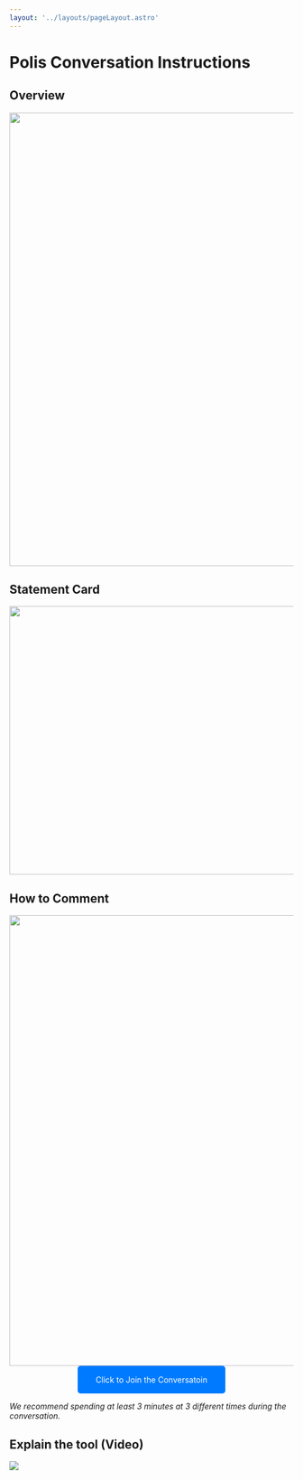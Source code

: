 ```yaml
---
layout: '../layouts/pageLayout.astro'
---
```

# Polis Conversation Instructions

## Overview
<center>
  <img width="1276" height="804" alt="ImprovedVotingInst" src="https://github.com/user-attachments/assets/4ff9b2fc-ae80-462f-9df6-489cc93e7c2e" />
</center>


## Statement Card
<center>
<img width="1226" height="476" alt="ImprovedVotingInstCard" src="https://github.com/user-attachments/assets/74f9b817-356d-4ba0-a725-6830146a322a" />
</center>

## How to Comment

<center>
<img width="1265" height="799" alt="ImprovedCommentingInst" src="https://github.com/user-attachments/assets/73017096-b3ed-445a-843e-1db1f3531f82" />
</center>

<center><a href="https://pol.is/6actc48hc7" style="display: inline-block; padding: 1rem 2rem; background-color: #007BFF; color: white; text-decoration: none; border-radius: 5px;">Click to Join the Conversatoin</a></center>

_We recommend spending at least 3 minutes at 3 different times during the conversation._

## Explain the tool (Video)
[![](https://img.youtube.com/vi/jsvq4-nCQkE/0.jpg)](https://youtu.be/jsvq4-nCQkE)
